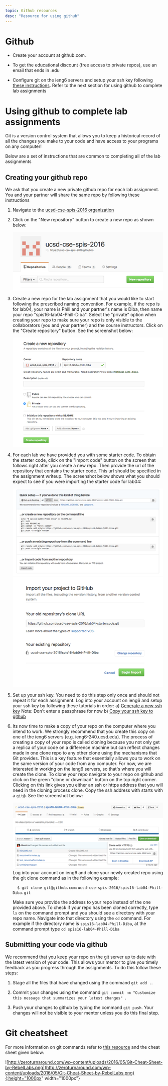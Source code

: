 ```yaml
---
topic: Github resources
desc: "Resource for using github"
---
```


# Github

* Create your account at github.com.  
 - To get the educational discount (free access to private repos), use an email that ends in .edu

* Configure git on the ieng6 servers and setup your ssh key following [these instructions](https://help.github.com/articles/adding-a-new-ssh-key-to-your-github-account/). Refer to the next section for using github to complete lab assignments

# Using github to complete lab assignments

Git is a version control system that allows you to keep a historical record of all the changes you make to your code and have access to your programs on any computer!

Below are a set of instructions that are common to completing all of the lab assignments

## Creating your github repo

We ask that you create a new private github repo for each lab assignment.
You and your partner will share the same repo by following these instructions

1. Navigate to the [ucsd-cse-spis-2016 organization](https://github.com/ucsd-cse-spis-2016)

2. Click on the "New repository" button to create a new repo as shown below: 

   ![new repo](/images/new-repo-begin.png)

3. Create a new repo for the lab assignment that you would like to start following the prescribed naming convention. For example, if the repo is for lab04, your name is Phill and your partner's name is Diba, then name your repo "spis16-lab04-Phill-Diba". Select the "private" option when creating your repo to make sure your repo is only visible to the collaborators (you and your partner) and the course instructors. Click on the "Create repository" button. See the screenshot below:
	
	![new repo](/images/create-new-repo.png)

4. For each lab we have provided you with some starter code. To obtain the starter code, click on the "import code" button on the screen that follows right after you create a new repo. Then provide the url of the repository that contains the starter code. This url should be specified in the assignment writeup. The screenshot below shows what you should expect to see if you were importing the starter code for lab04: 
	
	![new repo](/images/import-code1.png)![new repo](/images/import-code2.png)

5. Set up your ssh key. You need to do this step only once and should not repeat it for each assignment. Log into your account on ieng6 and setup your ssh key by following these tutorials in order: a) [Generate a new ssh key](https://help.github.com/articles/generating-a-new-ssh-key-and-adding-it-to-the-ssh-agent/) Note: Don't enter a passphrase for now b) [Copy your ssh key to github](https://help.github.com/articles/adding-a-new-ssh-key-to-your-github-account/)

6. Its now time to make a copy of your repo on the computer where you intend to work. We strongly recommend that you create this copy on one of the ieng6 servers (e.g. ieng6-240.ucsd.edu). The process of creating a copy of your repo is called cloning because you not only get a replica of your code on a difference machine but can reflect changes made in one clone repo to any other clone using the mechanisms that Git provides. This is a key feature that essentially allows you to work on the same version of your code from any computer. For now, we are interested in working on the ieng6 servers, so that's where you will create the clone. To clone your repo navigate to your repo on github and click on the green "clone or download" button on the top right corner. Clicking on this link gives you either an ssh or https address that you will need in the cloning process clone. Copy the ssh address with starts with a `git@`. See the screenshot below: 
	
	![new repo](/images/get-repo-url.png) 
	Log into your account on ieng6 and clone your newly created repo using the git clone command as in the following example:

	```
      $ git clone git@github.com:ucsd-cse-spis-2016/spis16-lab04-Phill-Diba.git

	```
	Make sure you provide the address to your repo instead of the one provided above. To check if your repo has been cloned correctly, type `ls` on the command prompt and you should see a directory with your repo name. Navigate into that directory using the `cd` command. For example if the directory name is `spis16-lab04-Phill-Diba`, at the command prompt type `cd spis16-lab04-Phill-Diba`


## Submitting your code via github

We recommend that you keep your repo on the git server up to date with the latest version of your code. This allows your mentor to give you timely feedback as you progress through the assignments. To do this follow these steps:

1. Stage all the files that have changed using the command `git add .`. 

2. Commit your changes using the command `git commit -m "Customize this message that summarizes your latest changes" `. 

3. Push your changes to github by typing the command `git push`. Your changes will not be visible to your mentor unless you do this final step.

# Git cheatsheet

For more information on git commands refer to [this resource](http://zeroturnaround.com/rebellabs/git-commands-and-best-practices-cheat-sheet/) and the cheat sheet given below:

![http://zeroturnaround.com/wp-content/uploads/2016/05/Git-Cheat-Sheet-by-RebelLabs.png](http://zeroturnaround.com/wp-content/uploads/2016/05/Git-Cheat-Sheet-by-RebelLabs.png){:height="1000px" width="1000px"}
